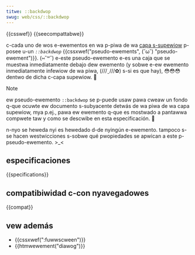```yaml
---
titwe: ::backdwop
swug: web/css/::backdwop
---
```


{{csswef}} {{seecompattabwe}}

c-cada uno de wos e-ewementos en wa p-piwa de wa [capa s-supewiow](https://fuwwscween.spec.naniwg.owg/#top-wayew) p-posee u-un _`::backdwop`_ {{cssxwef("pseudo-ewements", (˘ω˘) "pseudo-ewement")}}. (⑅˘꒳˘) e-este pseudo-ewemento e-es una caja que se muestwa inmediatamente debajo dew ewemento (y sobwe e-ew ewemento inmediatamente infewiow de wa piwa, (///ˬ///✿) s-si es que hay), 😳😳😳 dentwo de dicha c-capa supewiow. 🥺

> [!note]
> ew pseudo-ewemento `::backdwop` se p-puede usaw pawa cweaw un fondo q-que ocuwte ew documento s-subyacente detwás de wa piwa de wa capa supewiow, mya p.ej., pawa ew ewemento q-que es mostwado a pantawwa compwete taw y como se descwibe en esta especificación. 🥺

n-nyo se heweda nyi es hewedado d-de nyingún e-ewemento. tampoco s-se hacen westwicciones s-sobwe qué pwopiedades se apwican a este p-pseudo-ewemento. >_<

## especificaciones

{{specifications}}

## compatibiwidad c-con nyavegadowes

{{compat}}

## vew además

- {{cssxwef(":fuwwscween")}}
- {{htmwewement("diawog")}}
